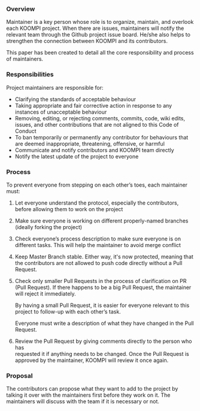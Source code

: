 ### Overview
Maintainer is a key person whose role is to organize, maintain, and overlook each KOOMPI project. When there are issues, maintainers will notify the relevant team through the Github project issue board. He/she also helps to strengthen the connection between KOOMPI and its contributors.

This paper has been created to detail all the core responsibility and process of maintainers.

### Responsibilities
Project maintainers are responsible for:

- Clarifying the standards of acceptable behaviour
- Taking appropriate and fair corrective action in response to any instances of unacceptable behaviour
- Removing, editing, or rejecting comments, commits, code, wiki edits, issues, and other contributions that are not aligned to this Code of Conduct
- To ban temporarily or permanently any contributor for behaviours that are deemed inappropriate, threatening, offensive, or harmful
- Communicate and notify contributors and KOOMPI team directly
- Notify the latest update of the project to everyone

### Process
To prevent everyone from stepping on each other’s toes, each maintainer must:

1. Let everyone understand the protocol, especially the contributors, before allowing them to work on the project
1. Make sure everyone is working on different properly-named branches (ideally forking the project) 
1. Check everyone’s process description to make sure everyone is on different tasks. This will help the maintainer to avoid merge conflict
1. Keep Master Branch stable. Either way, it's now protected, meaning that the contributors are not allowed to push code directly without a Pull Request.
1. Check only smaller Pull Requests in the process of clarification on PR (Pull Request). If there happens to be a big Pull Request, the maintainer will reject it immediately. 

    By having a small Pull Request, it is easier for everyone relevant to this project to follow-up with each other’s task. 

    Everyone must write a description of what they have changed in the Pull Request. 

6. Review the Pull Request by giving comments directly to the person who has  
       requested it if anything needs to be changed. Once the Pull Request is approved by 
       the maintainer, KOOMPI will review it once again.

### Proposal
The contributors can propose what they want to add to the project by talking it over with the maintainers first before they work on it. The maintainers will discuss with the team if it is necessary or not. 